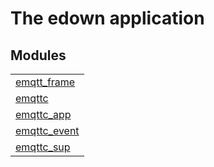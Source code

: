 

# The edown application #


## Modules ##


<table width="100%" border="0" summary="list of modules">
<tr><td><a href="http://github.com/hiroeorz17/emqttc/blob/master/doc/emqtt_frame.md" class="module">emqtt_frame</a></td></tr>
<tr><td><a href="http://github.com/hiroeorz17/emqttc/blob/master/doc/emqttc.md" class="module">emqttc</a></td></tr>
<tr><td><a href="http://github.com/hiroeorz17/emqttc/blob/master/doc/emqttc_app.md" class="module">emqttc_app</a></td></tr>
<tr><td><a href="http://github.com/hiroeorz17/emqttc/blob/master/doc/emqttc_event.md" class="module">emqttc_event</a></td></tr>
<tr><td><a href="http://github.com/hiroeorz17/emqttc/blob/master/doc/emqttc_sup.md" class="module">emqttc_sup</a></td></tr></table>

